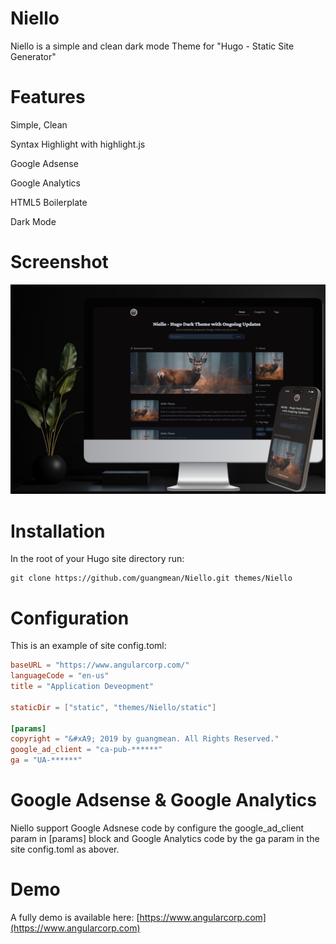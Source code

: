 # Niello
Niello is a simple and clean dark mode Theme for "Hugo - Static Site Generator"


# Features

Simple, Clean

Syntax Highlight with highlight.js

Google Adsense

Google Analytics

HTML5 Boilerplate

Dark Mode


# Screenshot
![Theme Screenshot](https://raw.githubusercontent.com/guangmean/Niello/master/images/theme_sc_home.png)

# Installation

In the root of your Hugo site directory run:

```shell
git clone https://github.com/guangmean/Niello.git themes/Niello
```

# Configuration
This is an example of site config.toml:

```toml
baseURL = "https://www.angularcorp.com/"
languageCode = "en-us"
title = "Application Deveopment"

staticDir = ["static", "themes/Niello/static"]

[params]
copyright = "&#xA9; 2019 by guangmean. All Rights Reserved."
google_ad_client = "ca-pub-******"
ga = "UA-******"
```

# Google Adsense & Google Analytics
Niello support Google Adsnese code by configure the google_ad_client param in [params] block and Google Analytics code by the ga param in the site config.toml as abover. 

# Demo

A fully demo is available here:	[https://www.angularcorp.com](https://www.angularcorp.com) 



